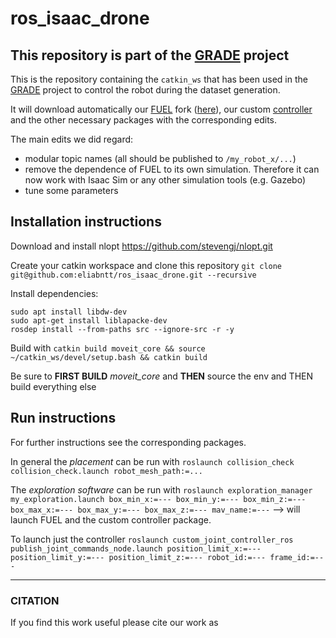# ros_isaac_drone

## This repository is part of the [GRADE](https://eliabntt.github.io/GRADE-RR/home) project

This is the repository containing the `catkin_ws` that has been used in the [GRADE]() project to control the robot during the dataset generation.

It will download automatically our [FUEL](https://github.com/HKUST-Aerial-Robotics/FUEL) fork ([here](https://github.com/eliabntt/FUEL/)), our custom [controller](https://github.com/eliabntt/custom_6dof_joint_controller) and the other necessary packages with the corresponding edits.

The main edits we did regard:
- modular topic names (all should be published to `/my_robot_x/...`)
- remove the dependence of FUEL to its own simulation. Therefore it can now work with Isaac Sim or any other simulation tools (e.g. Gazebo)
- tune some parameters

## Installation instructions

Download and install nlopt https://github.com/stevengj/nlopt.git

Create your catkin workspace and clone this repository `git clone git@github.com:eliabntt/ros_isaac_drone.git --recursive` 

Install dependencies:

```
sudo apt install libdw-dev
sudo apt-get install liblapacke-dev
rosdep install --from-paths src --ignore-src -r -y	
```

Build with `catkin build moveit_core && source ~/catkin_ws/devel/setup.bash && catkin build`

Be sure to **FIRST BUILD** *moveit_core* and **THEN** source the env and THEN build everything else

## Run instructions

For further instructions see the corresponding packages. 

In general the _placement_ can be run with `roslaunch collision_check collision_check.launch robot_mesh_path:=...`

The _exploration software_ can be run with `roslaunch exploration_manager my_exploration.launch box_min_x:=--- box_min_y:=--- box_min_z:=--- box_max_x:=--- box_max_y:=--- box_max_z:=--- mav_name:=---` --> will launch FUEL and the custom controller package.

To launch just the controller `roslaunch custom_joint_controller_ros publish_joint_commands_node.launch position_limit_x:=--- position_limit_y:=--- position_limit_z:=--- robot_id:=--- frame_id:=---`

__________
### CITATION
If you find this work useful please cite our work as

```

```